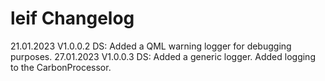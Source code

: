 # leif Changelog

21.01.2023 V1.0.0.2 DS: Added a QML warning logger for debugging purposes.
27.01.2023 V1.0.0.3 DS: Added a generic logger. Added logging to the CarbonProcessor.